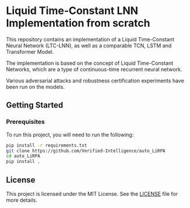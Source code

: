 # Liquid Time-Constant LNN Implementation from scratch

This repository contains an implementation of a Liquid Time-Constant Neural Network (LTC-LNN), as well as a comparable TCN, LSTM and Transformer Model.

The implementation is based on the concept of Liquid Time-Constant Networks, which are a type of continuous-time recurrent neural network.

Various adversarial attacks and robustness certification experiments have been run on the models.

## Getting Started

### Prerequisites

To run this project, you will need to run the following:

```bash
pip install -r requirements.txt
git clone https://github.com/Verified-Intelligence/auto_LiRPA
cd auto_LiRPA
pip install .
```

## License

This project is licensed under the MIT License. See the [LICENSE](LICENSE) file for more details.
